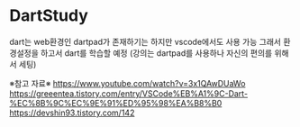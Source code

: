 # DartStudy

dart는 web환경인 dartpad가 존재하기는 하지만 vscode에서도 사용 가능
그래서 환경설정을 하고서 dart를 학습할 예정
(강의는 dartpad를 사용하나 자신의 편의를 위해서 세팅)

※참고 자료※
https://www.youtube.com/watch?v=3x1QAwDUaWo
https://greeentea.tistory.com/entry/VSCode%EB%A1%9C-Dart-%EC%8B%9C%EC%9E%91%ED%95%98%EA%B8%B0
https://devshin93.tistory.com/142
